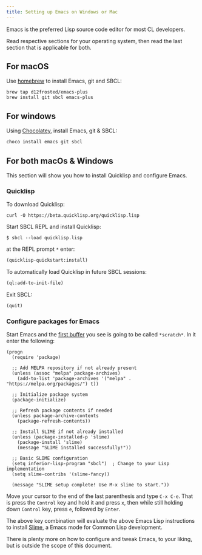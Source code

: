 ```yaml
---
title: Setting up Emacs on Windows or Mac
---
```


Emacs is the preferred Lisp source code editor for most CL developers.

Read respective sections for your operating system, then read the last
section that is applicable for both.

## For macOS

Use [homebrew](https://brew.sh) to install Emacs, git and SBCL:

```shell
brew tap d12frosted/emacs-plus
brew install git sbcl emacs-plus
```

## For windows

Using [Chocolatey](https://chocolatey.org), install Emacs, git & SBCL:

```powershell
choco install emacs git sbcl
```

## For both macOs & Windows

This section will show you how to install Quicklisp and configure Emacs.

### Quicklisp

To download Quicklisp:

```shell
curl -O https://beta.quicklisp.org/quicklisp.lisp
```
Start SBCL REPL and install Quicklisp:

```shell
$ sbcl --load quicklisp.lisp
```
at the REPL prompt `*` enter:

```lisp
(quicklisp-quickstart:install)
```
To automatically load Quicklisp in future SBCL sessions:

```lisp
(ql:add-to-init-file)
```

Exit SBCL:
```lisp
(quit)
```

### Configure packages for Emacs

Start Emacs and the [first buffer](https://www.gnu.org/software/emacs/manual/html_node/emacs/Lisp-Interaction.html) you see is going to be called `*scratch*`. In it enter the following:

```emacs-lisp
(progn
  (require 'package)

  ;; Add MELPA repository if not already present
  (unless (assoc "melpa" package-archives)
    (add-to-list 'package-archives '("melpa" . "https://melpa.org/packages/") t))

  ;; Initialize package system
  (package-initialize)

  ;; Refresh package contents if needed
  (unless package-archive-contents
    (package-refresh-contents))

  ;; Install SLIME if not already installed
  (unless (package-installed-p 'slime)
    (package-install 'slime)
    (message "SLIME installed successfully!"))

  ;; Basic SLIME configuration
  (setq inferior-lisp-program "sbcl")  ; Change to your Lisp implementation
  (setq slime-contribs '(slime-fancy))

  (message "SLIME setup complete! Use M-x slime to start."))
```

Move your cursor to the end of the last parenthesis and type `C-x
C-e`. That is press the `Control` key and hold it and press `x`, then
while still holding down `Control` key, press `e`, followed by
`Enter`.

The above key combination will evaluate the above Emacs Lisp
instructions to install [Slime](https://slime.common-lisp.dev), a
Emacs mode for Common Lisp development.

There is plenty more on how to configure and tweak Emacs, to your
liking, but is outside the scope of this document.
